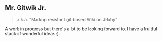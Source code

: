 ## Mr. Gitwik Jr.

> a.k.a. "Markup resistant git-based Wiki on JRuby"

A work in progress but there's a lot to be looking forward to. I have a fruitful stack of wonderful ideas :).
